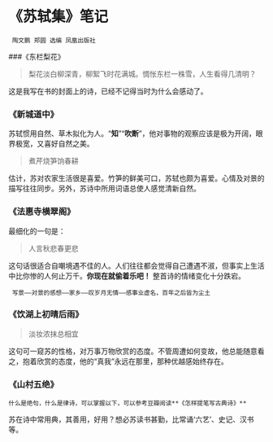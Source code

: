 # 《苏轼集》笔记 


     陶文鹏 郑圆 选编 凤凰出版社

###《东栏梨花》

> 梨花淡白柳深青，柳絮飞时花满城。惆怅东栏一株雪，人生看得几清明？


这是我写在书的封面上的诗，已经不记得当时为什么会感动了。

### 《新城道中》

苏轼惯用自然、草木拟化为人。“**知**”“**吹断**”，他对事物的观察应该是极为开阔，眼界极宽，又喜好自然之美。
> 煮芹烧笋饷春耕

估计，苏对农家生活很是喜爱。竹笋的鲜美可口，苏轼也颇为喜爱。心情及对景的描写往往同步。另外，苏诗中所用词语总使人感觉清新自然。
### 《法惠寺横翠阁》
最细化的一句是：
> 人言秋悲春更悲

这句话很适合自嘲境遇不佳的人。人们往往都会觉得自己遭遇不淑，但事实上生活中比你惨的人何止万千。**你现在就偷着乐吧！**
整首诗的情绪变化十分跌宕。
     
     写景——对景的感想——家乡——叹岁月无情——感事业虚名，百年之后皆为尘土
     
     
### 《饮湖上初晴后雨》
> 淡妆浓抹总相宜

这句可一窥苏的性格，对万事万物欣赏的态度。不管周遭如何变故，他总能随意看之，抱着欣赏的态度，他的“真我”永远在那里，那种优越感始终存在。
### 《山村五绝》
`什么是绝句，什么是律诗，可以掌握以下，可以参考豆瓣阅读**《怎样提笔写古典诗》**`

苏在诗中常用典，其善用，好用？想必苏读书甚勤，比常诵‘六艺’、史记、汉书等。
     


